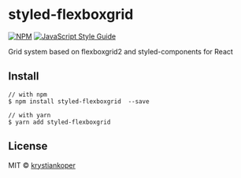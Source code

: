 # styled-flexboxgrid

[![NPM](https://img.shields.io/npm/v/test.svg)](https://www.npmjs.com/package/test) [![JavaScript Style Guide](https://img.shields.io/badge/code_style-standard-brightgreen.svg)](https://standardjs.com)

Grid system based on flexboxgrid2 and styled-components for React

## Install

```
// with npm
$ npm install styled-flexboxgrid  --save

// with yarn
$ yarn add styled-flexboxgrid
```

## License

MIT © [krystiankoper](https://github.com/krystiankoper)

